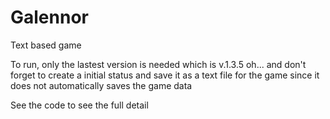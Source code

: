 # Galennor
Text based game 

To run, only the lastest version is needed which is v.1.3.5 
oh... and don't forget to create a initial status and save it as a text file
for the game since it does not automatically saves the game data

See the code to see the full detail 
